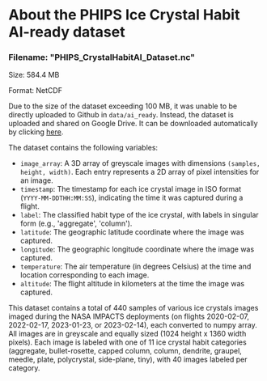 # About the PHIPS Ice Crystal Habit AI-ready dataset

### Filename: "PHIPS_CrystalHabitAI_Dataset.nc"

Size: 584.4 MB

Format: NetCDF

Due to the size of the dataset exceeding 100 MB, it was unable to be directly uploaded to Github in `data/ai_ready`. Instead, the dataset is uploaded and shared on Google Drive. It can be downloaded automatically by clicking [here](https://drive.google.com/uc?id=1gnfZpiBP954-qddiRfEZInfuAoMI7Y__). 

The dataset contains the following variables:

- `image_array`: A 3D array of greyscale images with dimensions `(samples, height, width)`. Each entry represents a 2D array of pixel intensities for an image.
- `timestamp`: The timestamp for each ice crystal image in ISO format (`YYYY-MM-DDTHH:MM:SS`), indicating the time it was captured during a flight.
- `label`: The classified habit type of the ice crystal, with labels in singular form (e.g., 'aggregate', 'column').
- `latitude`: The geographic latitude coordinate where the image was captured.
- `longitude`: The geographic longitude coordinate where the image was captured.
- `temperature`: The air temperature (in degrees Celsius) at the time and location corresponding to each image.
- `altitude`: The flight altitude in kilometers at the time the image was captured.

This dataset contains a total of 440 samples of various ice crystals images imaged during the NASA IMPACTS deployments (on flights 2020-02-07, 2022-02-17, 2023-01-23, or 2023-02-14), each converted to numpy array. All images are in greyscale and equally sized (1024 height x 1360 width pixels). Each image is labeled with one of 11 ice crystal habit categories (aggregate, bullet-rosette, capped column, column, dendrite, graupel, meedle, plate, polycrystal, side-plane, tiny), with 40 images labeled per category.
